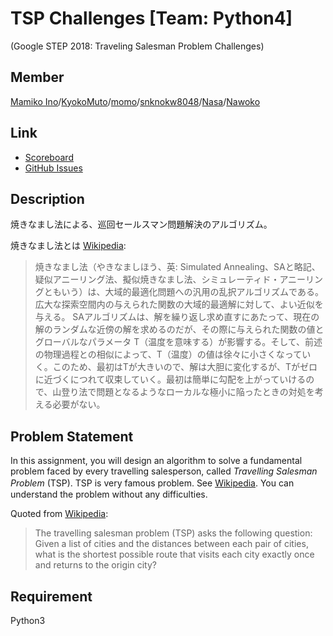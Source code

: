 # TSP Challenges  [Team: Python4]
(Google STEP 2018: Traveling Salesman Problem Challenges)

## Member
[Mamiko Ino](https://github.com/p623)/[KyokoMuto](https://github.com/KyokoMuto)/[momo](https://github.com/pes-ca)/[snknokw8048](https://github.com/snknokw8048)/[Nasa](https://github.com/labrador1)/[Nawoko]()


## Link
- [Scoreboard]
- [GitHub Issues]

[scoreboard]:
  https://docs.google.com/spreadsheets/d/1Aa_NNQf7sFANuHKt0FTvUBQ83QO3OOKZjifhsmjOxqc/edit?usp=sharhing
[github issues]: https://github.com/hayatoito/google-step-tsp/issues


## Description
焼きなまし法による、巡回セールスマン問題解決のアルゴリズム。

焼きなまし法とは
[Wikipedia](http://en.wikipedia.org/wiki/Travelling_salesman_problem):
>焼きなまし法（やきなましほう、英: Simulated Annealing、SAと略記、疑似アニーリング法、擬似焼きなまし法、シミュレーティド・アニーリングともいう）は、大域的最適化問題への汎用の乱択アルゴリズムである。広大な探索空間内の与えられた関数の大域的最適解に対して、よい近似を与える。
SAアルゴリズムは、解を繰り返し求め直すにあたって、現在の解のランダムな近傍の解を求めるのだが、その際に与えられた関数の値とグローバルなパラメータ T（温度を意味する）が影響する。そして、前述の物理過程との相似によって、T（温度）の値は徐々に小さくなっていく。このため、最初はTが大きいので、解は大胆に変化するが、Tがゼロに近づくにつれて収束していく。最初は簡単に勾配を上がっていけるので、山登り法で問題となるようなローカルな極小に陥ったときの対処を考える必要がない。




## Problem Statement

In this assignment, you will design an algorithm to solve a fundamental problem
faced by every travelling salesperson, called _Travelling Salesman Problem_
(TSP).  TSP is very famous problem. See
[Wikipedia](http://en.wikipedia.org/wiki/Travelling_salesman_problem). You can　understand the problem without any difficulties.

Quoted from
[Wikipedia](http://en.wikipedia.org/wiki/Travelling_salesman_problem):

> The travelling salesman problem (TSP) asks the following question: Given a
> list of cities and the distances between each pair of cities, what is the
> shortest possible route that visits each city exactly once and returns to the
> origin city?


## Requirement
Python3
